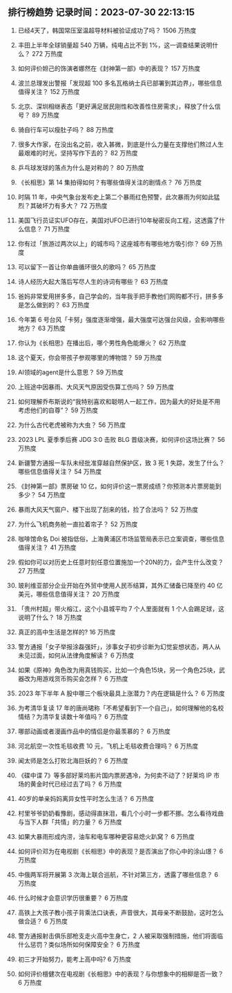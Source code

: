 
## 排行榜趋势 记录时间：2023-07-30 22:13:15
  
  1. 已经4天了，韩国常压室温超导材料被验证成功了吗？ 1506 万热度
    
  2. 丰田上半年全球销量超 540 万辆，纯电占比不到 1%，这一调查结果说明什么？ 272 万热度
    
  3. 如何评价妲己的饰演者娜然在《封神第一部》中的表现？ 157 万热度
    
  4. 波兰总理发出警报「发现超 100 多名瓦格纳士兵已部署到其边界」，哪些信息值得关注？ 152 万热度
    
  5. 北京、深圳相继表态「更好满足居民刚性和改善性住房需求」，释放了什么信号？ 89 万热度
    
  6. 骑自行车可以瘦肚子吗？ 88 万热度
    
  7. 很多大作家，在没出名之前，收入甚微，到底是什么力量在支撑他们熬过人生最艰难的时光，坚持写作下去的？ 82 万热度
    
  8. 乒乓球发球的落点为什么是对称的？ 80 万热度
    
  9. 《长相思》第 14 集拍得如何？有哪些值得关注的剧情点？ 76 万热度
    
  10. 时隔 11 年，中央气象台发布史上第二个暴雨红色预警，此次暴雨为何如此猛烈？其破坏力有多大？ 72 万热度
    
  11. 美国飞行员证实UFO存在，美国对UFO已进行10年秘密反向工程，这透露了什么信息？ 71 万热度
    
  12. 你有过「旅游过两次以上」的城市吗？这座城市有哪些地方吸引你？ 69 万热度
    
  13. 可以留下一首让你单曲循环很久的歌吗？ 65 万热度
    
  14. 诗人经历大起大落后写尽人生的诗词有哪些？ 63 万热度
    
  15. 爸妈非常爱用拼多多，自己学会的，当年我手把手教他们网购都不行，拼多多是怎么做到的？ 63 万热度
    
  16. 今年第 6 号台风「卡努」强度逐渐增强，最大强度可达强台风级，会影响哪些地方？ 63 万热度
    
  17. 你认为《长相思》在播出后，哪个男性角色能爆火？ 62 万热度
    
  18. 这个夏天，你会带孩子参观哪里的博物馆？ 59 万热度
    
  19. AI领域的agent是什么意思？ 59 万热度
    
  20. 上班途中因暴雨、大风天气原因受伤算工伤吗？ 59 万热度
    
  21. 如何理解乔布斯说的“我特别喜欢和聪明人一起工作，因为最大的好处是不用考虑他们的自尊”？ 59 万热度
    
  22. 为什么古代老虎被称为大虫？ 56 万热度
    
  23. 2023 LPL 夏季季后赛 JDG 3:0 击败 BLG 晋级决赛，如何评价这场比赛？ 56 万热度
    
  24. 新疆警方通报一车队未经批准穿越自然保护区，致 3 死 1 失踪，发生了什么？哪些信息值得关注？ 54 万热度
    
  25. 《封神第一部》票房破 10 亿，如何评价这一票房成绩？你预测本片票房能到多少？ 54 万热度
    
  26. 暴雨大风天气窗户、楼下出现了刮来的钱，捡了合法吗？ 52 万热度
    
  27. 为什么飞机商务舱一直拉着帘子？ 52 万热度
    
  28. 咖啡馆命名 Doi 被指低俗，上海黄浦区市场监管局表示已立案调查，哪些信息值得关注？ 41 万热度
    
  29. 假如你可以对历史上任意时刻任意位置施加一个20N的力，会产生什么改变？ 27 万热度
    
  30. 玻利维亚部分企业开始在外贸中使用人民币结算，其外汇储备已降至约 40 亿美元，哪些信息值得关注？ 20 万热度
    
  31. 「贵州村超」带火榕江，这个小县城平均 7 个人里面就有 1 个人会踢足球，这说明了什么？ 18 万热度
    
  32. 真正的高中生活是怎样的? 16 万热度
    
  33. 警方通报「女子举报涂磊强奸」，涉事女子初步诊断为幻觉妄想状态，两人从未见过面，如何从法律角度解读？ 6 万热度
    
  34. 如果《原神》角色改为用真钱购买，比如一个角色15块，另一个角色25块，武器改为用游戏货币购买会怎样？ 6 万热度
    
  35. 2023 年下半年 A 股中哪三个板块最具上涨潜力？内在逻辑是什么？ 6 万热度
    
  36. 为考清华复读 17 年的唐尚珺称「不希望看到下一个自己」，如何理解他的名校情结？为清华复读数十年值吗？ 6 万热度
    
  37. 哪部动画或者漫画作品中的情侣是你最羡慕的？ 6 万热度
    
  38. 河北航空一次性毛毯收费 10 元，飞机上毛毯收费合理吗？ 6 万热度
    
  39. 闻太师是怎么打败北海巨妖的？ 6 万热度
    
  40. 《碟中谍 7》等多部好莱坞影片国内票房遇冷，为何卖不动了？好莱坞 IP 市场的黄金时代已经过去了吗？ 6 万热度
    
  41. 40岁的单亲妈妈离异女性平时怎么生活？ 6 万热度
    
  42. 村里爷爷奶奶看豫剧，感动得直抹泪，看几个小时一步都不挪。怎么看待戏曲与当下人群「共情」的力量？ 6 万热度
    
  43. 如果大暴雨形成内涝，油车和电车哪种更容易熄火趴窝？ 6 万热度
    
  44. 如何评价邓为在电视剧《长相思》中的表现？是否演出了你心中的涂山璟？ 6 万热度
    
  45. 中俄两军将开展第 3 次海上联合巡航，不针对第三方，透露了哪些信息？ 6 万热度
    
  46. 什么时候才会意识学历很重要？ 6 万热度
    
  47. 高铁上大孩子教小孩子背乘法口诀表，声音很大，其母亲不断鼓励，这时怎么做合适？ 6 万热度
    
  48. 警方通报射击俱乐部枪支走火高中生身亡，2 人被采取强制措施，他们将面临什么惩罚？类似场所如何保障安全？ 6 万热度
    
  49. 初三才开始努力，能考上高中吗? 6 万热度
    
  50. 如何评价檀健次在电视剧《长相思》中的表现？与你想象中的相柳是否一致？ 6 万热度
    